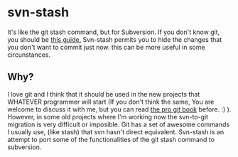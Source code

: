 svn-stash
==========

It's like the git stash command, but for Subversion. If you don't know git, you should be [this guide.]()
Svn-stash permits you to hide the changes that you don't want to commit just now. this can be more useful in some circunstances.

Why?
----------

I love git and I think that it should be used in the new projects that WHATEVER programmer will start (If you don't think the same, 	You are welcome to discuss it with me, but you can read [the pro git book](http://git-scm.com/book) before. :) ). However, in some old projects where I'm working now the svn-to-git migration is very difficult or imposible. Git has a set of awesome commands I usually use, (like stash) that svn hasn't direct equivalent. Svn-stash is an attempt to port some of the functionalities of the git stash command to subversion.


